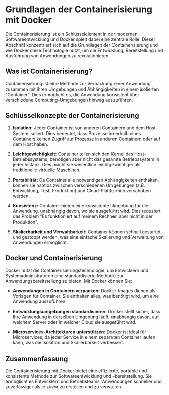 # Grundlagen der Containerisierung mit Docker

Die Containerisierung ist ein Schlüsselelement in der modernen Softwareentwicklung und Docker spielt dabei eine zentrale
Rolle. Dieser Abschnitt konzentriert sich auf die Grundlagen der Containerisierung und wie Docker diese Technologie
nutzt, um die Entwicklung, Bereitstellung und Ausführung von Anwendungen zu revolutionieren.

## Was ist Containerisierung?

Containerisierung ist eine Methode zur Verpackung einer Anwendung zusammen mit ihren Umgebungen und Abhängigkeiten in
einem isolierten "Container". Dies ermöglicht es, die Anwendung konsistent über verschiedene Computing-Umgebungen hinweg
auszuführen.

## Schlüsselkonzepte der Containerisierung

1. **Isolation:** Jeder Container ist von anderen Containern und dem Host-System isoliert. Dies bedeutet, dass Prozesse
   innerhalb eines Containers keinen Zugriff auf Prozesse in anderen Containern oder auf dem Host haben.

2. **Leichtgewichtigkeit:** Container teilen sich den Kernel des Host-Betriebssystems, benötigen aber nicht das gesamte
   Betriebssystem in jeder Instanz. Dies macht sie wesentlich leichtgewichtiger als traditionelle virtuelle Maschinen.

3. **Portabilität:** Da Container alle notwendigen Abhängigkeiten enthalten, können sie nahtlos zwischen verschiedenen
   Umgebungen (z.B. Entwicklung, Test, Produktion) und Cloud-Plattformen verschoben werden.

4. **Konsistenz:** Container bieten eine konsistente Umgebung für die Anwendung, unabhängig davon, wo sie ausgeführt
   wird. Dies reduziert das Problem "Es funktioniert auf meinem Rechner, aber nicht in der Produktion".

5. **Skalierbarkeit und Verwaltbarkeit:** Container können schnell gestartet und gestoppt werden, was eine einfache
   Skalierung und Verwaltung von Anwendungen ermöglicht.

## Docker und Containerisierung

Docker nutzt die Containerisierungstechnologie, um Entwicklern und Systemadministratoren eine standardisierte Methode
zur Anwendungsbereitstellung zu bieten. Mit Docker können Sie:

- **Anwendungen in Containern verpacken:** Docker-Images dienen als Vorlagen für Container. Sie enthalten alles, was
  benötigt wird, um eine Anwendung auszuführen.

- **Entwicklungsumgebungen standardisieren:** Docker stellt sicher, dass Ihre Anwendung in derselben Umgebung läuft,
  unabhängig davon, auf welchem Server oder in welcher Cloud sie ausgeführt wird.

- **Microservices-Architekturen unterstützen:** Docker ist ideal für Microservices, da jeder Service in einem separaten
  Container laufen kann, was die Isolation und Skalierbarkeit verbessert.

## Zusammenfassung

Die Containerisierung mit Docker bietet eine effiziente, portable und konsistente Methode zur Softwareentwicklung und
-bereitstellung. Sie ermöglicht es Entwicklern und Betriebsteams, Anwendungen schneller und zuverlässiger als je zuvor
zu erstellen und zu verwalten.

